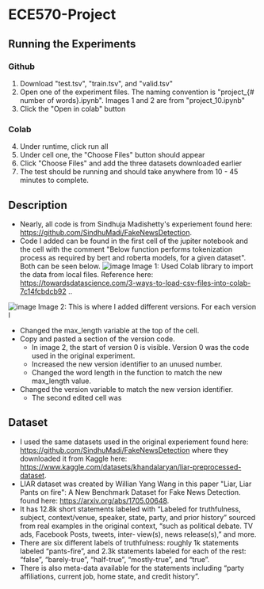 # ECE570-Project

## Running the Experiments
### Github
 1. Download "test.tsv", "train.tsv", and "valid.tsv"
 2. Open one of the experiment files. The naming convention is "project_{# number of words}.ipynb". Images 1 and 2 are from "project_10.ipynb"
 3. Click the "Open in colab" button
 ### Colab
 4. Under runtime, click run all 
 5. Under cell one, the "Choose Files" button should appear
 6. Click "Choose Files" and add the three datasets downloaded earlier 
 7. The test should be running and should take anywhere from 10 - 45 minutes to complete. 

## Description
 - Nearly, all code is from Sindhuja Madishetty's experiement found here: https://github.com/SindhuMadi/FakeNewsDetection. 
 - Code I added can be found in the first cell of the jupiter notebook and  the cell with the comment "Below function performs tokenization process as required by bert and roberta models, for a given dataset". Both can be seen below. 
 ![image](https://user-images.githubusercontent.com/54744576/201969117-a4ffe708-4b1c-45c1-addf-3f2c70e1c6d5.png)
 Image 1: Used Colab library to import the data from local files. Reference here: https://towardsdatascience.com/3-ways-to-load-csv-files-into-colab-7c14fcbdcb92 .. 
 
![image](https://user-images.githubusercontent.com/54744576/201968777-671c25fe-02dc-49e1-beb3-d257d043d653.png)
Image 2: This is where I added different versions. 
For each version I 
 - Changed the max_length variable at the top of the cell. 
 - Copy and pasted a section of the version code. 
	 - In image 2, the start of version 0 is visible. Version 0 was the code used in the original experiment. 
	 - Increased the new version identifier to an unused number.
	 - Changed the word length in the function to match the new max_length value. 
 - Changed the version variable to match the new version identifier.  
	 - The second edited cell was 
 ## Dataset
 - I used the same datasets used in the original experiement found here: https://github.com/SindhuMadi/FakeNewsDetection where they downloaded it from Kaggle here: https://www.kaggle.com/datasets/khandalaryan/liar-preprocessed-dataset. 
 - LIAR dataset was created by Willian Yang Wang in this paper "Liar, Liar Pants on fire": A New Benchmark Dataset for Fake News Detection. found here:  https://arxiv.org/abs/1705.00648. 
 - It has 12.8k short statements labeled with “Labeled for truthfulness, subject, context/venue, speaker, state, party, and prior history” sourced from real examples in the original context, “such as political debate. TV ads, Facebook Posts, tweets, inter‐ view(s), news release(s),” and more. 
 - There are six different labels of truthfulness: roughly 1k statements labeled “pants-fire”, and 2.3k statements labeled for each of the rest: “false”, “barely-true”, “half-true”, “mostly-true”, and “true”. 
 - There is also meta-data available for the statements including “party affiliations, current job, home state, and credit history”.

